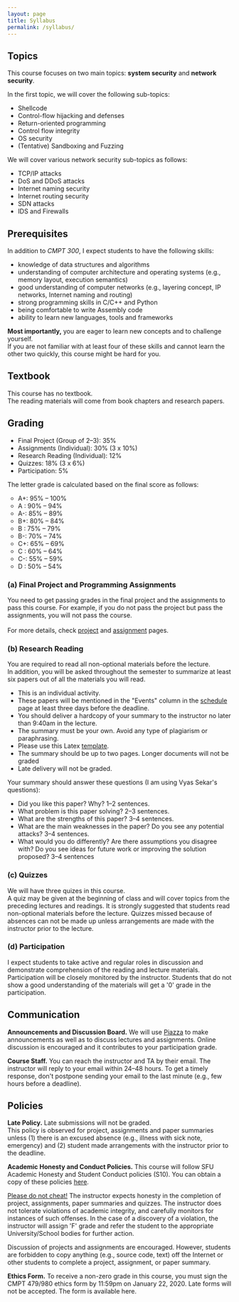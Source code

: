 ```yaml
---
layout: page
title: Syllabus
permalink: /syllabus/
---
```

 

<h2>
Topics
</h2>
This course focuses on two main topics: <strong>system security</strong> and <strong>network security</strong>.

In the first topic, we will cover the following sub-topics:
<ul>
<li>Shellcode</li>
<li>Control-flow hijacking and defenses</li>
<li>Return-oriented programming</li>
<li>Control flow integrity</li>
<li>OS security</li>
<li>(Tentative) Sandboxing and Fuzzing</li> 
</ul>

We will cover various network security sub-topics as follows:
<ul>
<li>TCP/IP attacks</li>
<li>DoS and DDoS attacks</li>
<li>Internet naming security</li>
<li>Internet routing security</li>
<li>SDN attacks</li>
<li>IDS and Firewalls</li> 
</ul>

<h2>
Prerequisites
</h2>
In addition to <i>CMPT 300</i>, I expect students to have the following skills: 
 <ul>
 <li> knowledge of data structures and algorithms </li>
 <li> understanding of computer architecture and operating systems (e.g., memory layout, execution semantics)</li>
 <li> good understanding of computer networks (e.g., layering concept, IP networks, Internet naming and routing)</li>
 <li> strong programming skills in C/C++ and Python </li>
 <li> being comfortable to write Assembly code </li>
 <li> ability to learn new languages, tools and frameworks </li>
 </ul>

<b>Most importantly,</b> you are eager to learn new concepts and to challenge yourself.
<br/>
If you are not familiar with at least four of these skills and cannot learn the other two quickly, this course might be hard for you.

<h2>
Textbook
</h2>
This course has no textbook.<br/> 
The reading materials will come from book chapters and research papers.


<h2>
Grading
</h2>

<ul>
<li> Final Project (Group of 2–3): 35% </li>
<li> Assignments (Individual): 30% (3 x 10%) </li>
<li> Research Reading (Individual): 12% </li>
<li> Quizzes: 18% (3 x 6%) </li>
<li> Participation: 5%  </li>
</ul>

The letter grade is calculated based on the final score as follows:

<ul type="circle">
<li> A+: 95% – 100%</li>
<li> A : 90% – 94%</li>
<li> A-: 85% – 89%</li>
<li> B+: 80% – 84%</li>
<li> B : 75% – 79%</li>
<li> B-: 70% – 74%</li>
<li> C+: 65% – 69%</li>
<li> C : 60% – 64%</li>
<li> C-: 55% – 59%</li>
<li> D : 50% – 54%</li>
</ul>

<h3>
(a) Final Project and Programming Assignments
</h3>
You need to get passing grades in the final project <span class="alert">and</span> the assignments to pass this course.
For example, if you do not pass the project but pass the assignments, you will not pass the course.
<br/><br/>
For more details, check <a href="{{site.baseurl}}/project">project</a> and <a href="{{site.baseurl}}/assignments">assignment</a> pages.


<h3>
(b) Research Reading
</h3>
You are required to read all non-optional materials <span class="alert">before</span> the lecture. 
<br/>
In addition, you will be asked throughout the semester to <span class="alert">summarize at least six papers</span> out of all the materials you will read.
<ul>
<li>This is an individual activity.</li>
<li>These papers will be mentioned in the "Events" column in the <a href="{{site.baseurl}}/schedule">schedule</a> page at least three days before the deadline.</li>
<li>You should deliver a hardcopy of your summary to the instructor no later than 9:40am in the lecture.</li>
<li>The summary must be your own. Avoid any type of plagiarism or paraphrasing.</li>
<li>Please use this Latex <a href="{{site.baseurl}}/reading/latexReportTemplate.zip">template</a>.</li> 
<li>The summary should be up to two pages. Longer documents will not be graded</li>
<li>Late delivery will not be graded.</li>
</ul>

Your summary should answer these questions (I am using Vyas Sekar's questions):
<ul>
<li>Did you like this paper? Why? 1–2 sentences.</li>
<li>What problem is this paper solving? 2–3 sentences.</li>
<li>What are the strengths of this paper? 3–4 sentences.</li>
<li>What are the main weaknesses in the paper? Do you see any potential attacks? 3–4 sentences.</li>
<li>What would you do differently? Are there assumptions you disagree with? Do you see ideas for future work or improving the solution proposed?	3–4 sentences</li> 
</ul>

<h3>
(c) Quizzes
</h3>
We will have three quizes in this course.
<br/>
A quiz may be given at the beginning of class and will cover topics from the preceding lectures and readings. 
It is strongly suggested that students read non-optional materials before the lecture. 
Quizzes missed because of absences <span class="alert">can not be made up</span> unless arrangements are made with the instructor prior to the lecture.


<h3>
(d) Participation
</h3>
I expect students to take active and regular roles in discussion and demonstrate comprehension of the reading and lecture materials. 
Participation will be closely monitored by the instructor. 
Students that do not show a good understanding of the materials will get a '0' grade in the participation. 

<h2>
Communication
</h2>

<strong>Announcements and Discussion Board.</strong> We will use <a href="https://piazza.com/class/k4zaj6ke4lm64r" target="_blank">Piazza</a> to make announcements as well as to discuss lectures and assignments.
Online discussion is encouraged and it contributes to your participation grade.

<strong>Course Staff.</strong> You can reach the instructor and TA by their email. 
The instructor will reply to your email within 24–48 hours. 
To get a timely response, don't postpone sending your email to the last minute (e.g., few hours before a deadline).

<h2>
Policies
</h2>

<strong>Late Policy.</strong> Late submissions will not be graded.
<br/>
This policy is observed for project, assignments and paper summaries unless 
(1) there is an excused absence (e.g., illness with sick note, emergency) <span class="alert">and</span> 
(2) student made arrangements with the instructor prior to the deadline. 

<strong>Academic Honesty and Conduct Policies.</strong>
This course will follow SFU Academic Honesty and Student Conduct policies (S10). 
You can obtain a copy of these policies <a href="http://www.sfu.ca/policies/gazette/student.html">here</a>. 

<u>Please do not cheat!</u> The instructor expects honesty in the completion of project, assignments, paper summaries and quizzes. 
The instructor does not tolerate violations of academic integrity, and carefully monitors for instances of such offenses.  In the case of a discovery of a violation, the instructor will assign 'F' grade and refer the student to the appropriate 
University/School bodies for further action. 

Discussion of projects and assignments are encouraged.
However, students are forbidden to copy anything (e.g., source code, text) off the Internet or other students 
to complete a project, assignment, or paper summary.

<strong>Ethics Form.</strong> 
To receive a non-zero grade in this course, you must sign the CMPT 479/980 ethics form by 11:59pm on January 22, 2020. 
Late forms will not be accepted. The form is available here.

